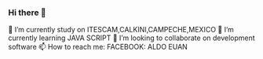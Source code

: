 ### Hi there 👋

🔭 I’m currently study on ITESCAM,CALKINI,CAMPECHE,MEXICO
🌱 I’m currently learning JAVA SCRIPT
👯 I’m looking to collaborate on development software
📫 How to reach me:  FACEBOOK: ALDO EUAN
